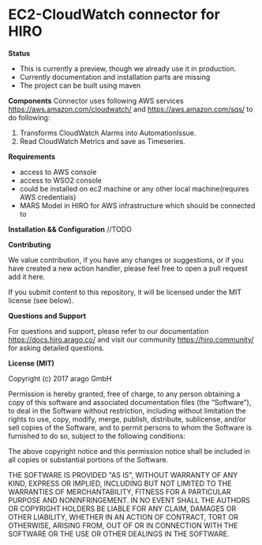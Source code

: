 # EC2-CloudWatch connector for HIRO

**Status**

- This is currently a preview, though we already use it in production.
- Currently documentation and installation parts are missing
- The project can be built using maven


**Components**
Connector uses following AWS services https://aws.amazon.com/cloudwatch/ and https://aws.amazon.com/sqs/ to do following:
1. Transforms CloudWatch Alarms into AutomationIssue.
2. Read CloudWatch Metrics and save as Timeseries.

**Requirements**
- access to AWS console
- access to WSO2 console
- could be installed on ec2 machine or any other local machine(requires AWS credentials)
- MARS Model in HIRO for AWS infrastructure which should be connected to

**Installation && Configuration**
//TODO

**Contributing**

We value contribution, if you have any changes or suggestions, or if you have created a new action handler, please feel free to open a pull request add it here.

If you submit content to this repository, it will be licensed under the MIT license (see below).

**Questions and Support**

For questions and support, please refer to our documentation https://docs.hiro.arago.co/ and visit our community https://hiro.community/ for asking detailed questions.

**License (MIT)**

Copyright (c) 2017 arago GmbH

Permission is hereby granted, free of charge, to any person obtaining a copy of this software and associated documentation files (the “Software”), to deal in the Software without restriction, including without limitation the rights to use, copy, modify, merge, publish, distribute, sublicense, and/or sell copies of the Software, and to permit persons to whom the Software is furnished to do so, subject to the following conditions:

The above copyright notice and this permission notice shall be included in all copies or substantial portions of the Software.

THE SOFTWARE IS PROVIDED "AS IS", WITHOUT WARRANTY OF ANY KIND, EXPRESS OR IMPLIED, INCLUDING BUT NOT LIMITED TO THE WARRANTIES OF MERCHANTABILITY, FITNESS FOR A PARTICULAR PURPOSE AND NONINFRINGEMENT. IN NO EVENT SHALL THE AUTHORS OR COPYRIGHT HOLDERS BE LIABLE FOR ANY CLAIM, DAMAGES OR OTHER LIABILITY, WHETHER IN AN ACTION OF CONTRACT, TORT OR OTHERWISE, ARISING FROM, OUT OF OR IN CONNECTION WITH THE SOFTWARE OR THE USE OR OTHER DEALINGS IN THE SOFTWARE.
